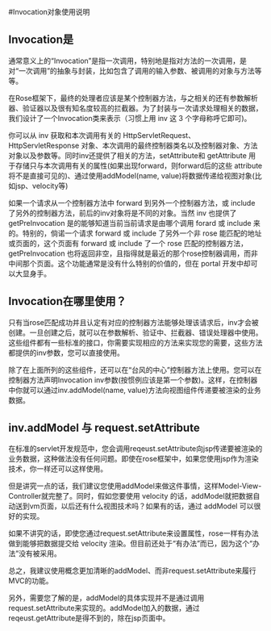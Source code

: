 #Invocation对象使用说明

## Invocation是 ##

通常意义上的“Invocation”是指一次调用，特别地是指对方法的一次调用，是对“一次调用”的抽象与封装，比如包含了调用的输入参数、被调用的对象与方法等等。

在Rose框架下，最终的处理者应该是某个控制器方法，与之相关的还有参数解析器、验证器以及很有知名度较高的拦截器。为了封装与一次请求处理相关的数据，我们设计了一个Invocation类来表示（习惯上用 inv 这 3 个字母称呼它即可)。

你可以从 inv 获取和本次调用有关的 HttpServletRequest、HttpServletResponse 对象、本次调用的最终控制器类名以及控制器对象、方法对象以及参数等。同时inv还提供了相关的方法，setAttribute和 getAttribute 用于存储只与本次调用有关的属性(如果出现forward，则forward后的这些 attribute 将不是直接可见的)、通过使用addModel(name, value)将数据传递给视图对象(比如jsp、velocity等)

如果一个请求从一个控制器方法中 forward 到另外一个控制器方法，或 include 了另外的控制器方法，前后的inv对象将是不同的对象。当然 inv 也提供了 getPreInvocation 是的能够知道当前当前请求是由哪个调用 forard 或 include 来的。特别的，倘诺一个请求 forward 或 include 了另外一个非 rose 能匹配的地址或页面的，这个页面有 forward 或 include 了一个 rose 匹配的控制器方法，getPreInvocation 也将返回非空，且指得就是最近的那个rose控制器调用，而非中间那个页面。这个功能通常是没有什么特别的价值的，但在 portal 开发中却可以大显身手。

## Invocation在哪里使用？ ##

只有当rose匹配成功并且认定有对应的控制器方法能够处理该请求后，inv才会被创建。一旦创建之后，就可以在参数解析、验证中、拦截器、错误处理器中使用。这些组件都有一些标准的接口，你需要实现相应的方法来实现您的需要，这些方法都提供的inv参数，您可以直接使用。

除了在上面所列的这些组件，还可以在“台风的中心”控制器方法上使用。您可以在控制器方法声明Invocation inv参数(按惯例应该是第一个参数)。这样，在控制器中你就可以通过inv.addModel(name, value)方法向视图组件传递要被渲染的业务数据。

## inv.addModel 与 request.setAttribute ##

在标准的servlet开发规范中，您会调用reqeust.setAttribute向jsp传递要被渲染的业务数据，这种做法没有任何问题。即使在rose框架中，如果您使用jsp作为渲染技术，你一样还可以这样使用。

但是讲究一点的话，我们建议您使用addModel来做这件事情，这样Model-View-Controller就完整了。同时，假如您要使用 velocity 的话，addModel就把数据自动送到vm页面，以后还有什么视图技术吗？如果有的话，通过 addModel 可以很好的实现。

如果不讲究的话，即使您通过request.setAttribute来设置属性，rose一样有办法做到能够把数据提交给 velocity 渲染。但目前还处于“有办法”而已，因为这个“办法”没有被采用。

总之，我建议使用概念更加清晰的addModel、而非request.setAttribute来履行MVC的功能。

另外，需要您了解的是，addModel的具体实现并不是通过调用request.setAttribute来实现的。addModel加入的数据，通过reqeust.getAttribute是得不到的，除在jsp页面中。